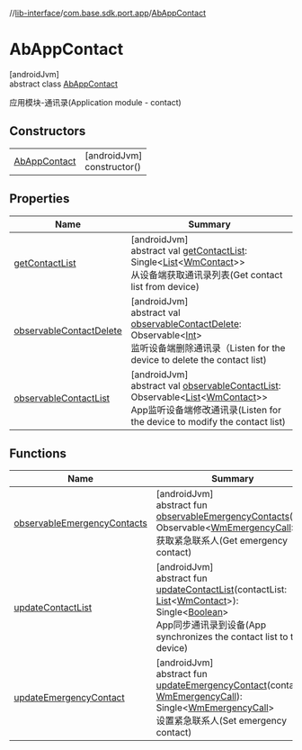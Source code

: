 //[lib-interface](../../../index.md)/[com.base.sdk.port.app](../index.md)/[AbAppContact](index.md)

# AbAppContact

[androidJvm]\
abstract class [AbAppContact](index.md)

应用模块-通讯录(Application module - contact)

## Constructors

| | |
|---|---|
| [AbAppContact](-ab-app-contact.md) | [androidJvm]<br>constructor() |

## Properties

| Name | Summary |
|---|---|
| [getContactList](get-contact-list.md) | [androidJvm]<br>abstract val [getContactList](get-contact-list.md): Single&lt;[List](https://kotlinlang.org/api/latest/jvm/stdlib/kotlin.collections/-list/index.html)&lt;[WmContact](../../com.base.sdk.entity.apps/-wm-contact/index.md)&gt;&gt;<br>从设备端获取通讯录列表(Get contact list from device) |
| [observableContactDelete](observable-contact-delete.md) | [androidJvm]<br>abstract val [observableContactDelete](observable-contact-delete.md): Observable&lt;[Int](https://kotlinlang.org/api/latest/jvm/stdlib/kotlin/-int/index.html)&gt;<br>监听设备端删除通讯录（Listen for the device to delete the contact list) |
| [observableContactList](observable-contact-list.md) | [androidJvm]<br>abstract val [observableContactList](observable-contact-list.md): Observable&lt;[List](https://kotlinlang.org/api/latest/jvm/stdlib/kotlin.collections/-list/index.html)&lt;[WmContact](../../com.base.sdk.entity.apps/-wm-contact/index.md)&gt;&gt;<br>App监听设备端修改通讯录(Listen for the device to modify the contact list) |

## Functions

| Name | Summary |
|---|---|
| [observableEmergencyContacts](observable-emergency-contacts.md) | [androidJvm]<br>abstract fun [observableEmergencyContacts](observable-emergency-contacts.md)(): Observable&lt;[WmEmergencyCall](../../com.base.sdk.entity.settings/-wm-emergency-call/index.md)&gt;<br>获取紧急联系人(Get emergency contact) |
| [updateContactList](update-contact-list.md) | [androidJvm]<br>abstract fun [updateContactList](update-contact-list.md)(contactList: [List](https://kotlinlang.org/api/latest/jvm/stdlib/kotlin.collections/-list/index.html)&lt;[WmContact](../../com.base.sdk.entity.apps/-wm-contact/index.md)&gt;): Single&lt;[Boolean](https://kotlinlang.org/api/latest/jvm/stdlib/kotlin/-boolean/index.html)&gt;<br>App同步通讯录到设备(App synchronizes the contact list to the device) |
| [updateEmergencyContact](update-emergency-contact.md) | [androidJvm]<br>abstract fun [updateEmergencyContact](update-emergency-contact.md)(contacts: [WmEmergencyCall](../../com.base.sdk.entity.settings/-wm-emergency-call/index.md)): Single&lt;[WmEmergencyCall](../../com.base.sdk.entity.settings/-wm-emergency-call/index.md)&gt;<br>设置紧急联系人(Set emergency contact) |
